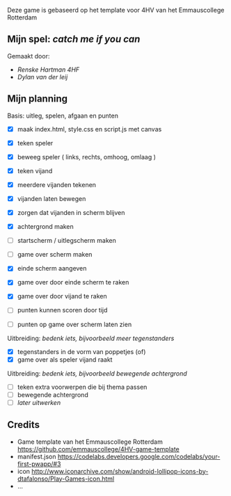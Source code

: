 Deze game is gebaseerd op het template voor 4HV van het Emmauscollege Rotterdam

## Mijn spel: *catch me if you can*
Gemaakt door:
- *Renske Hartman 4HF*
- *Dylan van der leij*

## Mijn planning

Basis: uitleg, spelen, afgaan en punten
- [x] maak index.html, style.css en script.js met canvas
- [x] teken speler
- [x] beweeg speler ( links, rechts, omhoog, omlaag )

- [x] teken vijand
- [x] meerdere vijanden tekenen
- [x] vijanden laten bewegen
- [x] zorgen dat vijanden in scherm blijven

- [x] achtergrond maken
- [ ] startscherm / uitlegscherm maken
- [ ] game over scherm maken

- [x] einde scherm aangeven
- [x] game over door einde scherm te raken
- [x] game over door vijand te raken

- [ ] punten kunnen scoren door tijd
- [ ] punten op game over scherm laten zien



Uitbreiding: *bedenk iets, bijvoorbeeld meer tegenstanders*
- [x] tegenstanders in de vorm van poppetjes (of)
- [x] game over als speler vijand raakt

Uitbreiding: *bedenk iets, bijvoorbeeld bewegende achtergrond*
- [ ] teken extra voorwerpen die bij thema passen
- [ ] bewegende achtergrond
- [ ] *later uitwerken*

## Credits
- Game template van het Emmauscollege Rotterdam https://github.com/emmauscollege/4HV-game-template
- manifest.json https://codelabs.developers.google.com/codelabs/your-first-pwapp/#3
- icon http://www.iconarchive.com/show/android-lollipop-icons-by-dtafalonso/Play-Games-icon.html
- ...
